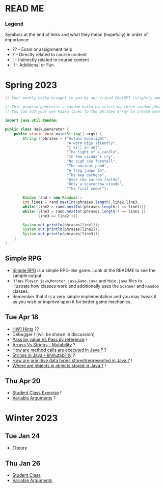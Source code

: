 # READ ME

### Legend
Symbols at the end of links and what they mean (hopefully) in order of importance:
- ?? - Exam or assignment help
- ? - Directly related to course content
- ! - Indirectly related to course content
- !! - Additional or Fun

# Spring 2023

```java
// Your weekly haiku brought to you by our friend ChatGPT (slightly modified to ensure no repeating lines)

// This program generates a random haiku by selecting three random phrases from an array of haiku lines.
// You can add your own haiku lines to the phrases array to create more variations.

import java.util.Random;

public class HaikuGenerator {
    public static void main(String[] args) {
        String[] phrases = {"Autumn moonlight", 
                            "A worm digs silently", 
                            "I kill an ant", 
                            "The light of a candle",
                            "In the cicada's cry", 
                            "No sign can foretell", 
                            "The ancient pond",
                            "A frog jumps in", 
                            "The sea darkens",
                            "Over the barren fields", 
                            "Only a scarecrow stands", 
                            "The first snow!"};

        Random rand = new Random();
        int line1 = rand.nextInt(phrases.length),line2,line3;
        while((line2 = rand.nextInt(phrases.length)) == line1){}
        while((line3 = rand.nextInt(phrases.length)) == line1 ||
               line3 == line2 ){}

        System.out.println(phrases[line1]);
        System.out.println(phrases[line2]);
        System.out.println(phrases[line3]);
    }
}
```

## Simple RPG
- [Simple RPG](https://github.com/TejasViswa/PIC20A_Disc/tree/main/SimpleRPG) is a simple RPG-like game. Look at the README to see the sample output.
- It has `Player.java`,`Monster.java`,`Game.java` and `Main.java` files to illustrate how classes work and additionally uses the `Scanner` and `Random` classes.
- Remember that it is a very simple implementation and you may tweak it as you wish or improve upon it for better game mechanics.

## Tue Apr 18
- [HW1 Hints](https://github.com/TejasViswa/PIC20A_Disc/blob/main/Week_2/HW1_Spring_Hints.md) ??
- Debugger ! [will be shown in discussion]
- [Pass by value Vs Pass by reference](https://github.com/TejasViswa/PIC20A_Disc/blob/main/Week_2/PassValPassRef.md) !
- [Arrays Vs Strings - Mutability](https://github.com/TejasViswa/PIC20A_Disc/blob/main/Week_2/ArrayVsString.md) ?
- [How are method calls are executed in Java ?](MethodCall.md) ?
- [Strings in Java - Immutability](StringImmutable.md) ?
- [How are primitive data types stored/represented in Java ?](Theory.md) !
- [Where are objects in objects stored in Java ?](ObjectInObject.md) !

## Thu Apr 20
- [Student Class Exercise](StudentClassExercise.md) !
- [Variable Arguments](Varargs.md) ?

# Winter 2023

## Tue Jan 24
- [Theory](Theory.md)

## Thu Jan 26
- [Student Class](StudentTester.java)
- [Variable Arguments](https://www.geeksforgeeks.org/variable-arguments-varargs-in-java/)
